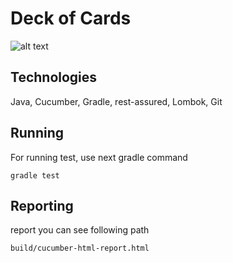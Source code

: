 # Deck of Cards

![alt text](https://img.freepik.com/free-vector/casino-poker-cards-roulette-wheel-banner_91128-250.jpg?size=626&ext=jpg)

## Technologies
Java, Cucumber, Gradle, rest-assured, Lombok, Git

## Running
For running test, use next gradle command

`gradle test`

## Reporting

report you can see following path

`build/cucumber-html-report.html`

